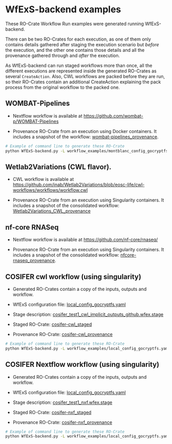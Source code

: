 # WfExS-backend examples

These RO-Crate Workflow Run examples were generated running WfExS-backend.

There can be two RO-Crates for each execution, as one of them only contains
details gathered after staging the execution scenario but *before* the
execution, and the other one contains those details and all the provenance
gathered through and *after* the execution.

As WfExS-backend can run staged workflows more than once, all the different
executions are represented inside the generated RO-Crates as several
`CreateAction`. Also, CWL workflows are packed before they are run, so their
RO-Crates contain an additional CreateAction explaining the pack process from
the original workflow to the packed one.


## WOMBAT-Pipelines

* Nextflow workflow is available at https://github.com/wombat-p/WOMBAT-Pipelines

* Provenance RO-Crate from an execution using Docker containers. It includes a snapshot of the workflow: [wombat-pipelines_provenance](wombat-pipelines_provenance).


```bash
# Example of command line to generate these RO-Crate
python WfExS-backend.py -L workflow_examples/montblanc_config_gocryptfs.yaml staged-workdir create-prov-crate 047b6dfc-3547-4e09-92f8-df7143038ff4 /tmp/wombat-pipelines_provenance.zip --workflow --orcid 0000-0002-4806-5140 --licence https://spdx.org/licenses/CC-BY-4.0.html
```

## Wetlab2Variations (CWL flavor).

* CWL workflow is available at https://github.com/inab/Wetlab2Variations/blob/eosc-life/cwl-workflows/workflows/workflow.cwl

* Provenance RO-Crate from an execution using Singularity containers. It includes a snapshot of the consolidated workflow: [Wetlab2Variations_CWL_provenance](Wetlab2Variations_CWL_provenance)

## nf-core RNASeq

* Nextflow workflow is available at https://github.com/nf-core/rnaseq/

* Provenance RO-Crate from an execution using Singularity containers. It includes a snapshot of the consolidated workflow: [nfcore-rnaseq_provenance](nfcore-rnaseq_provenance).

## COSIFER cwl workflow (using singularity)

* Generated RO-Crates contain a copy of the inputs, outputs and workflow.

* WfExS configuration file: [local_config_gocryptfs.yaml](https://github.com/inab/WfExS-backend/blob/b058b538f3334a4b8c657a541dc9b9fb40434f55/workflow_examples/local_config_gocryptfs.yaml)

* Stage description: [cosifer_test1_cwl_implicit_outputs_github.wfex.stage](https://github.com/inab/WfExS-backend/blob/b058b538f3334a4b8c657a541dc9b9fb40434f55/workflow_examples/ipc/cosifer_test1_cwl_implicit_outputs_github.wfex.stage)

* Staged RO-Crate: [cosifer-cwl_staged](cosifer-cwl_staged)

* Provenance RO-Crate: [cosifer-cwl_provenance](cosifer-cwl_provenance)


```bash
# Example of command line to generate these RO-Crate
python WfExS-backend.py -L workflow_examples/local_config_gocryptfs.yaml staged-workdir create-prov-crate 2400c32e-f875-4cd4-9d41-be6da8224c67 /tmp/cosifer-cwl_provenance.zip --inputs --outputs --workflow  --orcid 0000-0002-4806-5140 --orcid 0000-0003-4929-1219 --licence https://spdx.org/licenses/CC-BY-4.0.html
```

## COSIFER Nextflow workflow (using singularity)

* Generated RO-Crates contain a copy of the inputs, outputs and workflow.

* WfExS configuration file: [local_config_gocryptfs.yaml](https://github.com/inab/WfExS-backend/blob/b058b538f3334a4b8c657a541dc9b9fb40434f55/workflow_examples/local_config_gocryptfs.yaml)

* Stage description: [cosifer_test1_nxf.wfex.stage](https://github.com/inab/WfExS-backend/blob/b058b538f3334a4b8c657a541dc9b9fb40434f55/workflow_examples/ipc/cosifer_test1_nxf.wfex.stage)

* Staged RO-Crate: [cosifer-nxf_staged](cosifer-nxf_staged)

* Provenance RO-Crate: [cosifer-nxf_provenance](cosifer-nxf_provenance)


```bash
# Example of command line to generate these RO-Crate
python WfExS-backend.py -L workflow_examples/local_config_gocryptfs.yaml staged-workdir create-prov-crate 597708f2-952e-47c7-9b86-dbe3a9e5f651 /tmp/cosifer-nxf_provenance.zip --inputs --outputs --workflow --orcid 0000-0002-4806-5140 --orcid 0000-0003-4929-1219 --licence https://spdx.org/licenses/CC-BY-4.0.html
```
